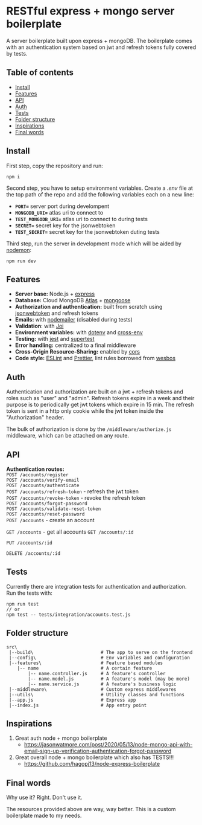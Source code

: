 
# RESTful express + mongo server boilerplate

A server boilerplate built upon express + mongoDB. The boilerplate comes with an authentication system based on jwt and refresh tokens fully covered by tests.

## Table of contents

- [Install](#install)
- [Features](#features)
- [API](#api)
- [Auth](#auth)
- [Tests](#tests)
- [Folder structure](#folder-structure)
- [Inspirations](#inspirations)
- [Final words](#final-words)

## Install
First step, copy the repository and run:

    npm i

Second step, you have to setup environment variables. Create a *.env* file at the top path of the repo and add the following variables each on a new line:

 - **`PORT=`** server port during develompent
 - **`MONGODB_URI=`** atlas uri to connect to
 - **`TEST_MONGODB_URI=`** atlas uri to connect to during tests
 - **`SECRET=`** secret key for the jsonwebtoken
 - **`TEST_SECRET=`** secret key for the jsonwebtoken duting tests

Third step, run the server in development mode which will be aided by [nodemon](https://nodemon.io/):

    npm run dev

## Features

- **Server base:** Node.js + [express](https://expressjs.com/)
- **Database:** Cloud MongoDB [Atlas](https://www.mongodb.com/atlas/database) + [mongoose](https://mongoosejs.com/)
- **Authorization and authentication:** built from scratch using [jsonwebtoken](https://github.com/auth0/node-jsonwebtoken#readme) and refresh tokens
- **Emails:** with [nodemailer](https://nodemailer.com/about/) (disabled during tests)
- **Validation**: with [Joi](https://github.com/sideway/joi)
- **Environment variables:** with [dotenv](https://github.com/motdotla/dotenv#readme) and [cross-env](https://github.com/kentcdodds/cross-env)
- **Testing:** with [jest](https://jestjs.io/) and [supertest](https://github.com/visionmedia/supertest)
- **Error handling:** centralized to a final middleware 
- **Cross-Origin Resource-Sharing:** enabled by [cors](https://github.com/expressjs/cors)
- **Code style:** [ESLint](https://eslint.org/) and [Prettier](https://prettier.io/), lint rules borrowed from [wesbos](https://github.com/wesbos/eslint-config-wesbos)

## Auth
Authentication and authorization are built on a jwt + refresh tokens and roles such as "user" and "admin". Refresh tokens expire in a week and their purpose is to periodically get jwt tokens which expire in 15 min. The refresh token is sent in a http only cookie while the jwt token inside the "Authorization" header.

The bulk of authorization is done by the `/middleware/authorize.js` middleware, which can be attached on any route.

## API

**Authentication routes:**<br/>
`POST /accounts/register`<br/>
`POST /accounts/verify-email`<br/>
`POST /accounts/authenticate`<br/>
`POST /accounts/refresh-token` - refresh the jwt token<br/>
`POST /accounts/revoke-token` - revoke the refresh token<br/>
`POST /accounts/forgot-password`<br/>
`POST /accounts/validate-reset-token`<br/>
`POST /accounts/reset-password`<br/>
`POST /accounts` - create an account<br/>

`GET /accounts` - get all accounts
`GET /accounts/:id`

`PUT /accounts/:id`

`DELETE /accounts/:id`



## Tests

Currently there are integration tests for authentication and authorization. Run the tests with:

    npm run test
    // or
    npm test -- tests/integration/accounts.test.js

## Folder structure

```
src\
 |--build\                         # The app to serve on the frontend
 |--config\                        # Env variables and configuration 
 |--features\                      # Feature based modules
    |-- name                       # A certain feature
        |-- name.controller.js     # A feature's controller
        |-- name.model.js          # A feature's model (may be more)
        |-- name.service.js        # A feature's business logic
 |--middleware\                    # Custom express middlewares
 |--utils\                         # Utility classes and functions
 |--app.js                         # Express app
 |--index.js                       # App entry point
```

## Inspirations

 1. Great auth node + mongo boilerplate
	 - https://jasonwatmore.com/post/2020/05/13/node-mongo-api-with-email-sign-up-verification-authentication-forgot-password
2. Great overall node + mongo boilerplate which also has TESTS!!!
	- https://github.com/hagopj13/node-express-boilerplate

## Final words
Why use it? 
Right. 
Don't use it. 

The resources provided above are way, way better. This is a custom boilerplate made to my needs.
